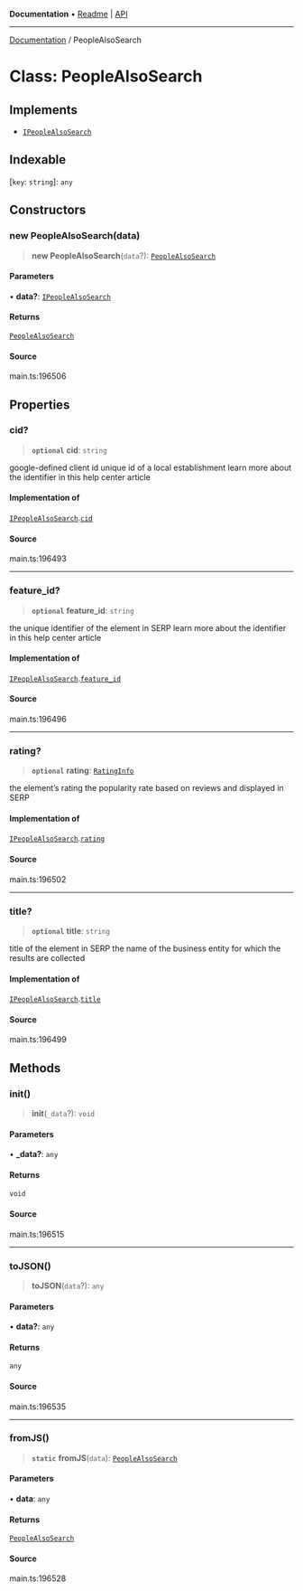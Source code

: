 **Documentation** • [Readme](../README.md) \| [API](../globals.md)

***

[Documentation](../README.md) / PeopleAlsoSearch

# Class: PeopleAlsoSearch

## Implements

- [`IPeopleAlsoSearch`](../interfaces/IPeopleAlsoSearch.md)

## Indexable

 \[`key`: `string`\]: `any`

## Constructors

### new PeopleAlsoSearch(data)

> **new PeopleAlsoSearch**(`data`?): [`PeopleAlsoSearch`](PeopleAlsoSearch.md)

#### Parameters

• **data?**: [`IPeopleAlsoSearch`](../interfaces/IPeopleAlsoSearch.md)

#### Returns

[`PeopleAlsoSearch`](PeopleAlsoSearch.md)

#### Source

main.ts:196506

## Properties

### cid?

> **`optional`** **cid**: `string`

google-defined client id
unique id of a local establishment
learn more about the identifier in this help center article

#### Implementation of

[`IPeopleAlsoSearch`](../interfaces/IPeopleAlsoSearch.md).[`cid`](../interfaces/IPeopleAlsoSearch.md#cid)

#### Source

main.ts:196493

***

### feature\_id?

> **`optional`** **feature\_id**: `string`

the unique identifier of the element in SERP
learn more about the identifier in this help center article

#### Implementation of

[`IPeopleAlsoSearch`](../interfaces/IPeopleAlsoSearch.md).[`feature_id`](../interfaces/IPeopleAlsoSearch.md#feature_id)

#### Source

main.ts:196496

***

### rating?

> **`optional`** **rating**: [`RatingInfo`](RatingInfo.md)

the element’s rating 
the popularity rate based on reviews and displayed in SERP

#### Implementation of

[`IPeopleAlsoSearch`](../interfaces/IPeopleAlsoSearch.md).[`rating`](../interfaces/IPeopleAlsoSearch.md#rating)

#### Source

main.ts:196502

***

### title?

> **`optional`** **title**: `string`

title of the element in SERP
the name of the business entity for which the results are collected

#### Implementation of

[`IPeopleAlsoSearch`](../interfaces/IPeopleAlsoSearch.md).[`title`](../interfaces/IPeopleAlsoSearch.md#title)

#### Source

main.ts:196499

## Methods

### init()

> **init**(`_data`?): `void`

#### Parameters

• **\_data?**: `any`

#### Returns

`void`

#### Source

main.ts:196515

***

### toJSON()

> **toJSON**(`data`?): `any`

#### Parameters

• **data?**: `any`

#### Returns

`any`

#### Source

main.ts:196535

***

### fromJS()

> **`static`** **fromJS**(`data`): [`PeopleAlsoSearch`](PeopleAlsoSearch.md)

#### Parameters

• **data**: `any`

#### Returns

[`PeopleAlsoSearch`](PeopleAlsoSearch.md)

#### Source

main.ts:196528
